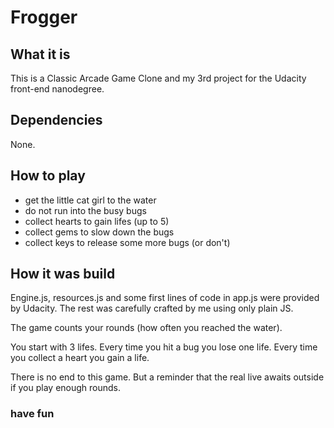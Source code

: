 # Frogger
## What it is
This is a Classic Arcade Game Clone and my 3rd project for the Udacity front-end nanodegree. 

## Dependencies
None.

## How to play
- get the little cat girl to the water
- do not run into the busy bugs
- collect hearts to gain lifes (up to 5)
- collect gems to slow down the bugs
- collect keys to release some more bugs (or don't)

## How it was build
Engine.js, resources.js and some first lines of code in app.js were provided by Udacity. The rest was carefully crafted by me using only plain JS.

The game counts your rounds (how often you reached the water).

You start with 3 lifes. Every time you hit a bug you lose one life. Every time you collect a heart you gain a life.

There is no end to this game. But a reminder that the real live awaits outside if you play enough rounds.

### have fun
